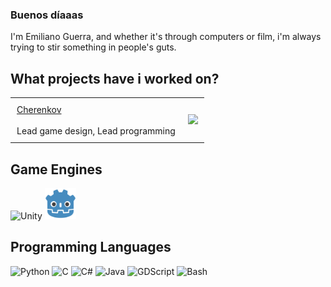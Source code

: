 ### Buenos díaaas

I'm Emiliano Guerra, and whether it's through computers or film, i'm always trying to stir something in people's guts.

## What projects have i worked on?

<div id="image-table" align="center">
    <table>
        <tr>
            <td style="padding:10px">
                <div class= "center">
                <a href="https://gugulplex.itch.io/cherenkov"> Cherenkov 
                </a> 
                </div> <br>
                    Lead game design, Lead programming
            </td>
            <td style="padding:10px">
                <img src="cherenkov-gif.gif"/>
            </td>
        </tr>
    </table>
</div>

## Game Engines
![Unity](https://img.icons8.com/?size=50&id=P08kExl7rixR&format=png&color=000000)
<img src="godot-game-engine-icon.png" width="50"/>

## Programming Languages
![Python](https://img.icons8.com/color/50/python--v1.png)
![C](https://img.icons8.com/?size=50&id=40670&format=png&color=000000)
![C#](https://img.icons8.com/?size=50&id=55251&format=png&color=000000)
![Java](https://img.icons8.com/?size=50&id=13679&format=png&color=000000)
![GDScript](https://img.icons8.com/?size=50&id=UGrLCnKJf6Px&format=png&color=000000)
![Bash](https://img.icons8.com/?size=50&id=9MJf0ngDwS8z&format=png&color=000000)


<!--
**soetgdeznsgk/soetgdeznsgk** is a ✨ _special_ ✨ repository because its `README.md` (this file) appears on your GitHub profile.

Here are some ideas to get you started:

- 🔭 I’m currently working on ...
- 🌱 I’m currently learning ...
- 👯 I’m looking to collaborate on ...
- 🤔 I’m looking for help with ...
- 💬 Ask me about ...
- 📫 How to reach me: ...
- 😄 Pronouns: ...
- ⚡ Fun fact: ...
-->
